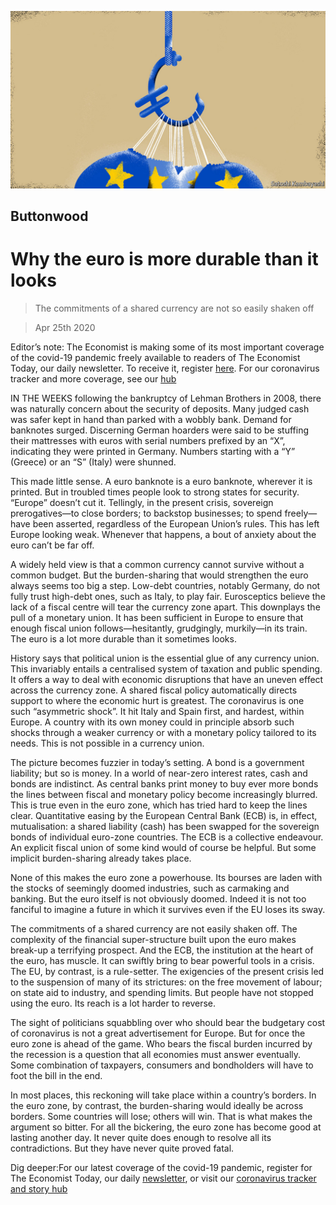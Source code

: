 ![](./images/20200425_FND002_0.jpg)

## Buttonwood

# Why the euro is more durable than it looks

> The commitments of a shared currency are not so easily shaken off

> Apr 25th 2020

Editor’s note: The Economist is making some of its most important coverage of the covid-19 pandemic freely available to readers of The Economist Today, our daily newsletter. To receive it, register [here](https://www.economist.com//newslettersignup). For our coronavirus tracker and more coverage, see our [hub](https://www.economist.com//coronavirus)

IN THE WEEKS following the bankruptcy of Lehman Brothers in 2008, there was naturally concern about the security of deposits. Many judged cash was safer kept in hand than parked with a wobbly bank. Demand for banknotes surged. Discerning German hoarders were said to be stuffing their mattresses with euros with serial numbers prefixed by an “X”, indicating they were printed in Germany. Numbers starting with a “Y” (Greece) or an “S” (Italy) were shunned.

This made little sense. A euro banknote is a euro banknote, wherever it is printed. But in troubled times people look to strong states for security. “Europe” doesn’t cut it. Tellingly, in the present crisis, sovereign prerogatives—to close borders; to backstop businesses; to spend freely—have been asserted, regardless of the European Union’s rules. This has left Europe looking weak. Whenever that happens, a bout of anxiety about the euro can’t be far off.

A widely held view is that a common currency cannot survive without a common budget. But the burden-sharing that would strengthen the euro always seems too big a step. Low-debt countries, notably Germany, do not fully trust high-debt ones, such as Italy, to play fair. Eurosceptics believe the lack of a fiscal centre will tear the currency zone apart. This downplays the pull of a monetary union. It has been sufficient in Europe to ensure that enough fiscal union follows—hesitantly, grudgingly, murkily—in its train. The euro is a lot more durable than it sometimes looks.

History says that political union is the essential glue of any currency union. This invariably entails a centralised system of taxation and public spending. It offers a way to deal with economic disruptions that have an uneven effect across the currency zone. A shared fiscal policy automatically directs support to where the economic hurt is greatest. The coronavirus is one such “asymmetric shock”. It hit Italy and Spain first, and hardest, within Europe. A country with its own money could in principle absorb such shocks through a weaker currency or with a monetary policy tailored to its needs. This is not possible in a currency union.

The picture becomes fuzzier in today’s setting. A bond is a government liability; but so is money. In a world of near-zero interest rates, cash and bonds are indistinct. As central banks print money to buy ever more bonds the lines between fiscal and monetary policy become increasingly blurred. This is true even in the euro zone, which has tried hard to keep the lines clear. Quantitative easing by the European Central Bank (ECB) is, in effect, mutualisation: a shared liability (cash) has been swapped for the sovereign bonds of individual euro-zone countries. The ECB is a collective endeavour. An explicit fiscal union of some kind would of course be helpful. But some implicit burden-sharing already takes place.

None of this makes the euro zone a powerhouse. Its bourses are laden with the stocks of seemingly doomed industries, such as carmaking and banking. But the euro itself is not obviously doomed. Indeed it is not too fanciful to imagine a future in which it survives even if the EU loses its sway.

The commitments of a shared currency are not easily shaken off. The complexity of the financial super-structure built upon the euro makes break-up a terrifying prospect. And the ECB, the institution at the heart of the euro, has muscle. It can swiftly bring to bear powerful tools in a crisis. The EU, by contrast, is a rule-setter. The exigencies of the present crisis led to the suspension of many of its strictures: on the free movement of labour; on state aid to industry, and spending limits. But people have not stopped using the euro. Its reach is a lot harder to reverse.

The sight of politicians squabbling over who should bear the budgetary cost of coronavirus is not a great advertisement for Europe. But for once the euro zone is ahead of the game. Who bears the fiscal burden incurred by the recession is a question that all economies must answer eventually. Some combination of taxpayers, consumers and bondholders will have to foot the bill in the end.

In most places, this reckoning will take place within a country’s borders. In the euro zone, by contrast, the burden-sharing would ideally be across borders. Some countries will lose; others will win. That is what makes the argument so bitter. For all the bickering, the euro zone has become good at lasting another day. It never quite does enough to resolve all its contradictions. But they have never quite proved fatal.

Dig deeper:For our latest coverage of the covid-19 pandemic, register for The Economist Today, our daily [newsletter](https://www.economist.com//newslettersignup), or visit our [coronavirus tracker and story hub](https://www.economist.com//coronavirus)